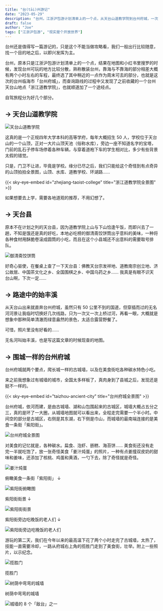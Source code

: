```yaml
---
title: "台(tāi)州游记"
date: "2023-05-29"
description: "台州，江浙沪包游计划清单上的一个点，从天台山道教学院到台州府城，一次即兴而随性的周末自驾之旅。"
draft: false
author: "Joe"
tags: ["江浙沪包游", "现实是个开放世界"]
---
```


台州还是值得写一篇游记的，只是这个不能当做攻略看，我们一般出行比较随意，找一个目的地之后，以即兴发挥为主。

台州，原本只是江浙沪包游计划清单上的一个点，结果在地图和小红书里搜罗的时候，发现台州可玩的地方比较分散，熟称散装台州，靠海与不靠海的部分相差大概有两个小时左右的车程，最终选了其中稍近的一点作为周末可去的部分，也就是这次的台州临海市「台州府城」，而查询路线的过程中又发现了之前收藏的一个台州天台山地点「浙江道教学院」，也就顺道加了一个途经点。

自驾旅程分为好几个部分。

## → 天台山道教学院

![天台山道教学院](/images/posts/taizhou-travel-notes/taizhou0002.webp)

这真的是一个正规四年大学本科的高等学府，每年大概招生 50 人，学校位于天台山的一个山顶，正对一大片山顶天池（俗称水库），旁边一座不知道名字的宝塔，门前的乱石子停车场停着各种车辆，与穿着道袍下车的学生相对比，多少有些背景太假的错觉。

只是，门卫不让进，毕竟是学校。缘分已尽之后，我们只能给这个奇怪到有点奇异的山顶拍拍全景图，山顶、水库、道教学校、环湖路……

{{< sky-eye-embed id="zhejiang-taoist-college" title="浙江道教学院全景图" >}}

如果想要去上学，需要各地道观的推荐，不用幻想了。

## → 天台县

原本不在计划之列的天台县，因为道教学院上山与下山恰逢午饭，而即兴去了一趟，不知是饿还是真的好吃，本地必吃榜的御清斋饺饼筒出乎意料的美味，一种将各种食材用酥脆卷滚成圆筒的小吃，而且在这个小县城还不出意料的需要取号排队。

![御清斋饺饼筒](/images/posts/taizhou-travel-notes/taizhou0006.webp)

好奇心驱使，在餐桌上查了一下天台县：佛教天台宗发祥地、道教南宗创立地、济公故居、中国茶文化之乡、全国围棋之乡、中国乌药之乡…… 我真是有眼不识天台山啊，下次一定……

## → 路途中的始丰溪

从天台山出来就直奔台州府城，虽然只有 50 公里不到的国道，但穿插而过的无名河河景让我临时切换好几次线路，只为一次又一次上桥过河，再看一眼，大概就是想象中那种简单清澈而绿意盎然的景色，太适合露营野餐了。

可惜，照片里没有好看的……

无名河叫始丰溪，也是写这篇文章的时候现查的地图。

## → 围城一样的台州府城

台州府城就两个要点，爬长城一样的古城墙，以及在美食街吃各种碳水特色小吃。

来之前我想象过有城墙的城市，全国太多样板了，真肉身到了县城之后，发现还是挺不一样的。

{{< sky-eye-embed id="taizhou-ancient-city" title="台州府城全景图" >}}

台州府城，依河而建，是由古城墙、湖和山包围起来的古城区，城墙大概占五分之三，真的是环了一大圈，从城墙地图就可以看出来，全程走完需要一个半小时。中间空的部分是古城区，右侧是其东湖，右下侧是巾山，而城墙的最南端连接的是美食一条街「紫阳街」。

![台州府城全景图](/images/posts/taizhou-travel-notes/taizhou0010.webp)

对美食的记忆就是，各种碳水。扁食、泡虾、嵌糕、海苔饼…… 美食街还没有走完一半就吃饱了，放一张奇怪美食「姜汁炖蛋」的照片，一种有点姜撞双皮奶的甜味和姜味，还添加了核桃、鸡蛋和黄酒，一勺下去，除了奇怪就是奇怪。

![姜汁炖蛋](/images/posts/taizhou-travel-notes/taizhou0009.webp)

俯瞰美食一条街「紫阳街」 ↓

![紫阳街俯瞰图](/images/posts/taizhou-travel-notes/taizhou0004.webp)

紫阳街街景 ↓

![紫阳街街景](/images/posts/taizhou-travel-notes/taizhou0007.webp)

紫阳街旁边吃晚饭的老人们 ↓

![紫阳街旁边吃晚饭的老人们](/images/posts/taizhou-travel-notes/taizhou0008.webp)

游玩的第二天，我们在今年以来的最高温下花了两个小时走完了古城墙，太热了，技能一直需要冷却，一路从府城右上角的揽胜门走到了美食街，壮举。附上一些照片，以示纪念。

![揽胜门](/images/posts/taizhou-travel-notes/taizhou0001.webp)

揽胜门

![树荫中弯弯的城墙](/images/posts/taizhou-travel-notes/taizhou0005.webp)

树荫中弯弯的城墙

![城墙的 8 个「敌台」之一](/images/posts/taizhou-travel-notes/taizhou0011.webp)